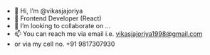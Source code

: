 - 👋 Hi, I’m @vikasjajoriya
- 👀 Frontend Developer (React)
- 💞️ I’m looking to collaborate on ...
- 📫 You can reach me via email i.e. vikasjajoriya1998@gmail.com
- or via my cell no. +91 9817307930
